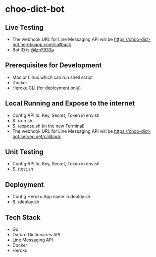 # choo-dict-bot

## Live Testing
- The webhook URL for Line Messaging API will be https://choo-dict-bot.herokuapp.com/callback
- Bot ID is [@lzp7933a](http://line.me/ti/p/~@lzp7933a)

## Prerequisites for Development
- Mac or Linux which can run shell script
- Docker
- Heroku CLI (for deployment only)

## Local Running and Expose to the internet
- Config API Id, Key, Secret, Token in env.sh
- $ ./run.sh
- $ ./expose.sh (in the new Terminal)
- The webhook URL for Line Messaging API will be https://choo-dict-bot.serveo.net/callback

## Unit Testing
- Config API Id, Key, Secret, Token in env.sh
- $ ./test.sh

## Deployment
- Config Heroku App name in deploy.sh
- $ ./deploy.sh

## Tech Stack
- Go
- Oxford Dictionaries API
- Line Messaging API
- Docker
- Heroku